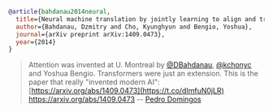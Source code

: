 ```bibtex
@article{bahdanau2014neural,
  title={Neural machine translation by jointly learning to align and translate},
  author={Bahdanau, Dzmitry and Cho, Kyunghyun and Bengio, Yoshua},
  journal={arXiv preprint arXiv:1409.0473},
  year={2014}
}
```

> Attention was invented at U. Montreal by [@DBahdanau](https://twitter.com/DBahdanau), [@kchonyc](https://twitter.com/kchonyc) and Yoshua Bengio. Transformers were just an extension. This is the paper that really "invented modern AI": [https://arxiv.org/abs/1409.0473](https://t.co/dImfuN0jLR) https://arxiv.org/abs/1409.0473 -- [Pedro Domingos](https://twitter.com/pmddomingos/status/1770877963338490244)

